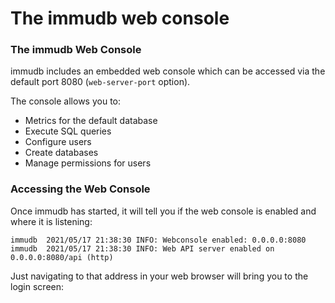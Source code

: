 # The immudb web console

### The immudb Web Console <a href="#the-immudb-web-console" id="the-immudb-web-console"></a>

immudb includes an embedded web console which can be accessed via the default port 8080 (`web-server-port` option).

The console allows you to:

* Metrics for the default database
* Execute SQL queries
* Configure users
* Create databases
* Manage permissions for users

### Accessing the Web Console <a href="#accessing-the-web-console" id="accessing-the-web-console"></a>

Once immudb has started, it will tell you if the web console is enabled and where it is listening:

```
immudb  2021/05/17 21:38:30 INFO: Webconsole enabled: 0.0.0.0:8080
immudb  2021/05/17 21:38:30 INFO: Web API server enabled on 0.0.0.0:8080/api (http)
```

Just navigating to that address in your web browser will bring you to the login screen:

